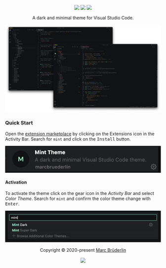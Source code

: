 <p align="center"><a href="https://marketplace.visualstudio.com/items/marcbruederlin.mint-theme" target="_blank"><img src="https://vsmarketplacebadge.apphb.com/version/marcbruederlin.mint-theme.svg?style=flat-square&label=Extension%20Marketplace&logo=visual-studio-code&logoColor=fff&colorA=1a1919&colorB=73f8c5"/></a> <a href="https://marketplace.visualstudio.com/items/marcbruederlin.mint-theme" target="_blank"><img src="https://vsmarketplacebadge.apphb.com/installs/marcbruederlin.mint-theme.svg?style=flat-square&label=Installations&logo=visual-studio-code&logoColor=fff&colorA=1a1919&colorB=73f8c5"></a> <a href="https://marketplace.visualstudio.com/items/marcbruederlin.mint-theme" target="_blank"><img src="https://vsmarketplacebadge.apphb.com/rating-short/marcbruederlin.mint-theme.svg?style=flat-square&logo=visual-studio-code&logoColor=fff&colorA=1a1919&colorB=73f8c5"/></a></p>

<p align="center">
A dark and minimal theme for Visual Studio Code.
</p>

<p align="center">
  <img alt="preview" src="./.github/preview.png">
</p>

### Quick Start

Open the [extension marketplace](https://code.visualstudio.com/docs/editor/extension-gallery) by clicking on the Extensions icon in the Activity Bar. Search for `mint` and click on the <kbd>Install</kbd> button.

<p align="center"><img src="./.github/extension-select.png"/></p>

#### Activation

To activate the theme click on the gear icon in the _Activity Bar_ and select _Color Theme_. Search for `mint` and confirm the color theme change with <kbd>Enter</kbd>.

<p align="center"><img src="./.github/theme-select.png"/></p>

<p align="center">
  Copyright © 2020-present <a href="https://github.com/marcbruederlin">Marc Brüderlin</a>
  <br /><br />
  <a href="https://github.com/marcbruederlin/vscode-mint-theme/blob/master/LICENSE"><img src="https://img.shields.io/static/v1.svg?style=flat-square&label=License&amp;message=MIT&logoColor=fff&logo=github&&colorA=1a1919&colorB=73f8c5" style="max-width: 100%;"></a>
</p>
